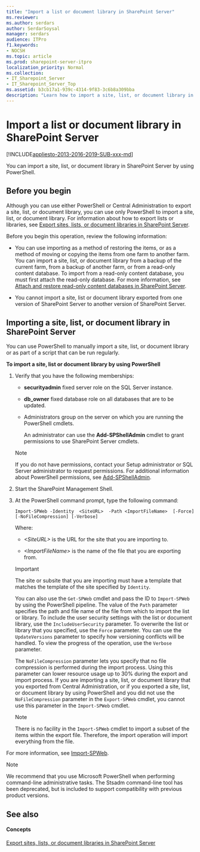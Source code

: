 ```yaml
---
title: "Import a list or document library in SharePoint Server"
ms.reviewer: 
ms.author: serdars
author: SerdarSoysal
manager: serdars
audience: ITPro
f1.keywords:
- NOCSH
ms.topic: article
ms.prod: sharepoint-server-itpro
localization_priority: Normal
ms.collection:
- IT_Sharepoint_Server
- IT_Sharepoint_Server_Top
ms.assetid: b3cb17a1-939c-4314-9f83-3c6b8a309bba
description: "Learn how to import a site, list, or document library in SharePoint Server."
---
```


# Import a list or document library in SharePoint Server

[!INCLUDE[appliesto-2013-2016-2019-SUB-xxx-md](../includes/appliesto-2013-2016-2019-SUB-xxx-md.md)] 
  
You can import a site, list, or document library in SharePoint Server by using PowerShell.
  
    
## Before you begin
<a name="begin"> </a>

Although you can use either PowerShell or Central Administration to export a site, list, or document library, you can use only PowerShell to import a site, list, or document library. For information about how to export lists or libraries, see [Export sites, lists, or document libraries in SharePoint Server](export-a-site-list-or-document-library.md).
  
Before you begin this operation, review the following information:
  
- You can use importing as a method of restoring the items, or as a method of moving or copying the items from one farm to another farm. You can import a site, list, or document library from a backup of the current farm, from a backup of another farm, or from a read-only content database. To import from a read-only content database, you must first attach the read-only database. For more information, see [Attach and restore read-only content databases in SharePoint Server](attach-and-restore-a-read-only-content-database.md).
    
- You cannot import a site, list or document library exported from one version of SharePoint Server to another version of SharePoint Server.
    
## Importing a site, list, or document library in SharePoint Server
<a name="proc1"> </a>

You can use PowerShell to manually import a site, list, or document library or as part of a script that can be run regularly. 
  
 **To import a site, list or document library by using PowerShell**
  
1. Verify that you have the following memberships:
    
   - **securityadmin** fixed server role on the SQL Server instance. 
    
   - **db_owner** fixed database role on all databases that are to be updated. 
    
   - Administrators group on the server on which you are running the PowerShell cmdlets.
    
     An administrator can use the **Add-SPShellAdmin** cmdlet to grant permissions to use SharePoint Server cmdlets. 
    
    > [!NOTE]
    > If you do not have permissions, contact your Setup administrator or SQL Server administrator to request permissions. For additional information about PowerShell permissions, see [Add-SPShellAdmin](/powershell/module/sharepoint-server/Add-SPShellAdmin?view=sharepoint-ps). 
  
2. Start the SharePoint Management Shell.
    
3. At the PowerShell command prompt, type the following command:
    
   ```
   Import-SPWeb -Identity  <SiteURL>  -Path <ImportFileName>  [-Force] [-NoFileCompression] [-Verbose]
   ```

    Where:
    
   -  _\<SiteURL\>_ is the URL for the site that you are importing to. 
    
   -  _\<ImportFileName\>_ is the name of the file that you are exporting from. 
    
    > [!IMPORTANT]
    > The site or subsite that you are importing must have a template that matches the template of the site specified by  `Identity`. 
  
    You can also use the  `Get-SPWeb` cmdlet and pass the ID to  `Import-SPWeb` by using the PowerShell pipeline. The value of the  `Path` parameter specifies the path and file name of the file from which to import the list or library. To include the user security settings with the list or document library, use the  `IncludeUserSecurity` parameter. To overwrite the list or library that you specified, use the  `Force` parameter. You can use the  `UpdateVersions` parameter to specify how versioning conflicts will be handled. To view the progress of the operation, use the  `Verbose` parameter. 
    
    The  `NoFileCompression` parameter lets you specify that no file compression is performed during the import process. Using this parameter can lower resource usage up to 30% during the export and import process. If you are importing a site, list, or document library that you exported from Central Administration, or if you exported a site, list, or document library by using PowerShell and you did not use the  `NoFileCompression` parameter in the  `Export-SPWeb` cmdlet, you cannot use this parameter in the  `Import-SPWeb` cmdlet. 
    
    > [!NOTE]
    > There is no facility in the  `Import-SPWeb` cmdlet to import a subset of the items within the export file. Therefore, the import operation will import everything from the file. 
  
For more information, see [Import-SPWeb](/powershell/module/sharepoint-server/Import-SPWeb?view=sharepoint-ps).
  
> [!NOTE]
> We recommend that you use Microsoft PowerShell when performing command-line administrative tasks. The Stsadm command-line tool has been deprecated, but is included to support compatibility with previous product versions. 
  
## See also
<a name="proc1"> </a>

#### Concepts

[Export sites, lists, or document libraries in SharePoint Server](export-a-site-list-or-document-library.md)

